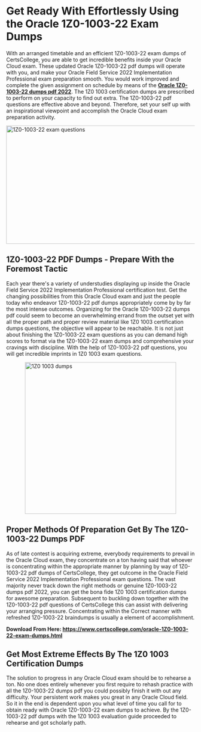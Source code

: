 <h1><strong>Get Ready With Effortlessly Using the Oracle 1Z0-1003-22 Exam Dumps&nbsp;</strong></h1>
<p><span style="font-weight: 400;">With an arranged timetable and an efficient  1Z0-1003-22 exam dumps of CertsCollege, you are able to get incredible benefits inside your Oracle Cloud exam. These updated Oracle 1Z0-1003-22 pdf dumps will operate with you, and make your Oracle Field Service 2022 Implementation Professional exam preparation smooth. You would work improved and complete the given assignment on schedule by means of the <strong><a href="https://www.certscollege.com/oracle-1Z0-1003-22-exam-dumps.html">Oracle 1Z0-1003-22 dumps pdf 2022</a></strong>. The 1Z0 1003 certification dumps are prescribed to perform on your capacity to find out extra. The  1Z0-1003-22 pdf questions are effective above and beyond. Therefore, set your self up with an inspirational viewpoint and accomplish the Oracle Cloud exam preparation activity.&nbsp;</span></p>
<p><span style="font-weight: 400;"><img style="display: block; margin-left: auto; margin-right: auto;" src="https://i.ibb.co/CPDK3ps/Yellow-and-Blue-Initiative-Blog-Banner.png" alt="1Z0-1003-22 exam questions" width="559" height="315" /></span></p>
<h2><strong>1Z0-1003-22 PDF Dumps - Prepare With the Foremost Tactic</strong></h2>
<p><span style="font-weight: 400;">Each year there's a variety of understudies displaying up inside the Oracle Field Service 2022 Implementation Professional certification test. Get the changing possibilities from this Oracle Cloud exam and just the people today who endeavor 1Z0-1003-22 pdf dumps appropriately come by by far the most intense outcomes. Organizing for the Oracle 1Z0-1003-22 dumps pdf could seem to become an overwhelming errand from the outset yet with all the proper path and proper review material like 1Z0 1003 certification dumps questions, the objective will appear to be reachable. It is not just about finishing the 1Z0-1003-22 exam questions as you can demand high scores to format via the 1Z0-1003-22 exam dumps and comprehensive your cravings with discipline. With the help of 1Z0-1003-22 pdf questions, you will get incredible imprints in 1Z0 1003 exam questions.</span></p>
<p><span style="font-weight: 400;"><a href="https://tinyurl.com/bdfsv9yj"><img style="display: block; margin-left: auto; margin-right: auto;" src="https://i.ibb.co/9tMrhdY/Teacher-Appreciation-Invitation.png" alt="1Z0 1003 dumps " width="404" height="404" /></a></span></p>
<h2><strong>Proper Methods Of Preparation Get By The 1Z0-1003-22 Dumps PDF</strong></h2>
<p><span style="font-weight: 400;">As of late contest is acquiring extreme, everybody requirements to prevail in the Oracle Cloud exam, they concentrate on a ton having said that whoever is concentrating within the appropriate manner by planning by way of 1Z0-1003-22 pdf dumps of CertsCollege, they get outcome in the Oracle Field Service 2022 Implementation Professional exam questions. The vast majority never track down the right methods or genuine 1Z0-1003-22 dumps pdf 2022, you can get the bona fide 1Z0 1003 certification dumps for awesome preparation. Subsequent to buckling down together with the  1Z0-1003-22 pdf questions of CertsCollege this can assist with delivering your arranging pressure. Concentrating within the Correct manner with refreshed 1Z0-1003-22 braindumps is usually a element of accomplishment.</span></p>
<p><span style="font-weight: 400;"><strong>Download From Here: <a href="https://www.certscollege.com/oracle-1Z0-1003-22-exam-dumps.html">https://www.certscollege.com/oracle-1Z0-1003-22-exam-dumps.html</a></strong></span></p>
<h2><strong>Get Most Extreme Effects By The 1Z0 1003 Certification Dumps</strong></h2>
<p><span style="font-weight: 400;">The solution to progress in any Oracle Cloud exam should be to rehearse a ton. No one does entirely whenever you first require to rehash practice with all the 1Z0-1003-22 dumps pdf you could possibly finish it with out any difficulty. Your persistent work makes you great in any Oracle Cloud field. So it in the end is dependent upon you what level of time you call for to obtain ready with Oracle 1Z0-1003-22 exam dumps to achieve. By the 1Z0-1003-22 pdf dumps with the 1Z0 1003 evaluation guide proceeded to rehearse and got scholarly path.</span></p>
